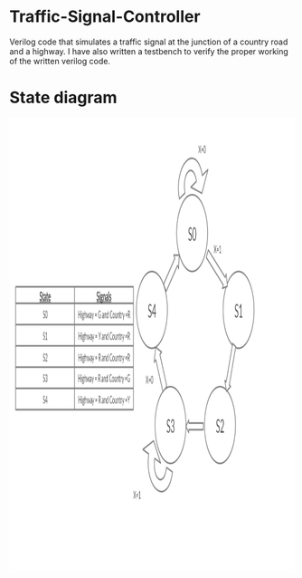 # Traffic-Signal-Controller
Verilog code that simulates a traffic signal at the junction of a country road and a highway.
I have also written a testbench to verify the proper working of the written verilog code.

# State diagram

<img src="https://github.com/kaustubh77/Traffic-Signal-Controller/blob/master/State%20diagram.jpg" width="800" height="800" />
